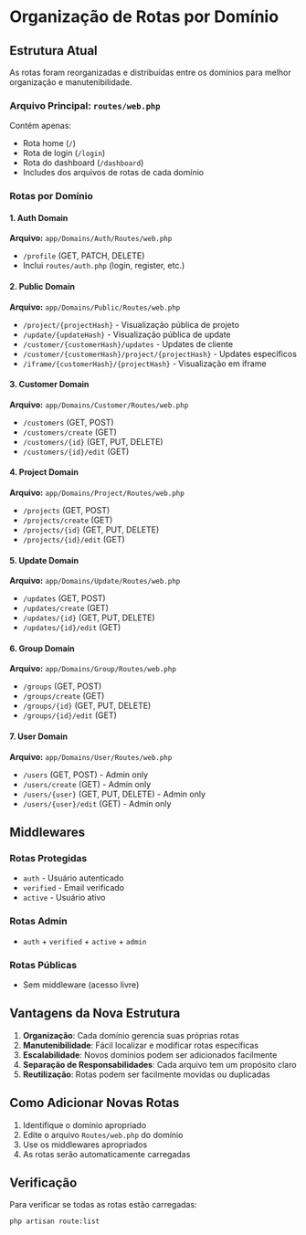 # Organização de Rotas por Domínio

## Estrutura Atual

As rotas foram reorganizadas e distribuídas entre os domínios para melhor organização e manutenibilidade.

### Arquivo Principal: `routes/web.php`

Contém apenas:
- Rota home (`/`)
- Rota de login (`/login`)  
- Rota do dashboard (`/dashboard`)
- Includes dos arquivos de rotas de cada domínio

### Rotas por Domínio

#### 1. Auth Domain
**Arquivo:** `app/Domains/Auth/Routes/web.php`
- `/profile` (GET, PATCH, DELETE)
- Inclui `routes/auth.php` (login, register, etc.)

#### 2. Public Domain  
**Arquivo:** `app/Domains/Public/Routes/web.php`
- `/project/{projectHash}` - Visualização pública de projeto
- `/update/{updateHash}` - Visualização pública de update
- `/customer/{customerHash}/updates` - Updates de cliente
- `/customer/{customerHash}/project/{projectHash}` - Updates específicos
- `/iframe/{customerHash}/{projectHash}` - Visualização em iframe

#### 3. Customer Domain
**Arquivo:** `app/Domains/Customer/Routes/web.php`
- `/customers` (GET, POST)
- `/customers/create` (GET)
- `/customers/{id}` (GET, PUT, DELETE)
- `/customers/{id}/edit` (GET)

#### 4. Project Domain
**Arquivo:** `app/Domains/Project/Routes/web.php`
- `/projects` (GET, POST)
- `/projects/create` (GET)
- `/projects/{id}` (GET, PUT, DELETE)
- `/projects/{id}/edit` (GET)

#### 5. Update Domain
**Arquivo:** `app/Domains/Update/Routes/web.php`
- `/updates` (GET, POST)
- `/updates/create` (GET)
- `/updates/{id}` (GET, PUT, DELETE)
- `/updates/{id}/edit` (GET)

#### 6. Group Domain
**Arquivo:** `app/Domains/Group/Routes/web.php`
- `/groups` (GET, POST)
- `/groups/create` (GET)
- `/groups/{id}` (GET, PUT, DELETE)
- `/groups/{id}/edit` (GET)

#### 7. User Domain
**Arquivo:** `app/Domains/User/Routes/web.php`
- `/users` (GET, POST) - Admin only
- `/users/create` (GET) - Admin only
- `/users/{user}` (GET, PUT, DELETE) - Admin only
- `/users/{user}/edit` (GET) - Admin only

## Middlewares

### Rotas Protegidas
- `auth` - Usuário autenticado
- `verified` - Email verificado
- `active` - Usuário ativo

### Rotas Admin
- `auth` + `verified` + `active` + `admin`

### Rotas Públicas
- Sem middleware (acesso livre)

## Vantagens da Nova Estrutura

1. **Organização**: Cada domínio gerencia suas próprias rotas
2. **Manutenibilidade**: Fácil localizar e modificar rotas específicas
3. **Escalabilidade**: Novos domínios podem ser adicionados facilmente
4. **Separação de Responsabilidades**: Cada arquivo tem um propósito claro
5. **Reutilização**: Rotas podem ser facilmente movidas ou duplicadas

## Como Adicionar Novas Rotas

1. Identifique o domínio apropriado
2. Edite o arquivo `Routes/web.php` do domínio
3. Use os middlewares apropriados
4. As rotas serão automaticamente carregadas

## Verificação

Para verificar se todas as rotas estão carregadas:

```bash
php artisan route:list
``` 